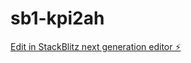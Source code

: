 # sb1-kpi2ah

[Edit in StackBlitz next generation editor ⚡️](https://stackblitz.com/~/github.com/kayanGPT/sb1-kpi2ah)